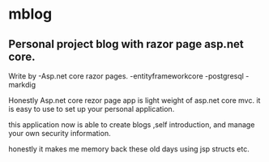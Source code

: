 # mblog

## Personal project blog with razor page asp.net core.

Write by 
-Asp.net core razor pages. 
-entityframeworkcore
-postgresql
-markdig

Honestly Asp.net core rezor page app is light weight of asp.net core mvc. it is easy to use to set up your personal application.

this application now is able to create blogs ,self introduction, and manage your own security information.

honestly it makes me memory back these old days using jsp structs etc. 





